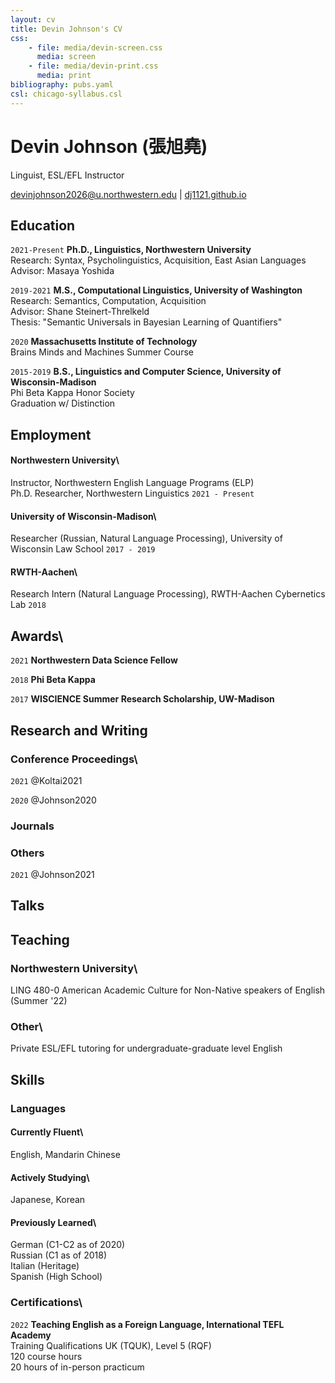 ```yaml
---
layout: cv
title: Devin Johnson's CV
css:
    - file: media/devin-screen.css
      media: screen
    - file: media/devin-print.css
      media: print
bibliography: pubs.yaml
csl: chicago-syllabus.csl
---
```


# Devin Johnson (張旭堯)
Linguist, ESL/EFL Instructor

<div id="webaddress">
<a href="mailto:devinjohnson@u.northwestern.edu">devinjohnson2026@u.northwestern.edu</a>
| <a href="https://dj1121.github.io/">dj1121.github.io</a>
</div>

## Education
`2021-Present`
__Ph.D., Linguistics, Northwestern University__\
Research: Syntax, Psycholinguistics, Acquisition, East Asian Languages\
Advisor: Masaya Yoshida

`2019-2021`
__M.S., Computational Linguistics, University of Washington__\
Research: Semantics, Computation, Acquisition\
Advisor: Shane Steinert-Threlkeld\
Thesis: "Semantic Universals in Bayesian Learning of Quantifiers"

`2020`
__Massachusetts Institute of Technology__\
Brains Minds and Machines Summer Course

`2015-2019`
__B.S., Linguistics and Computer Science, University of Wisconsin-Madison__\
Phi Beta Kappa Honor Society\
Graduation w/ Distinction

## Employment

#### Northwestern University\
Instructor, Northwestern English Language Programs (ELP)\
Ph.D. Researcher, Northwestern Linguistics
`2021 - Present`

#### University of Wisconsin-Madison\
Researcher (Russian, Natural Language Processing), University of Wisconsin Law School
`2017 - 2019`

#### RWTH-Aachen\
Research Intern (Natural Language Processing), RWTH-Aachen Cybernetics Lab
`2018`

## Awards\
`2021`
__Northwestern Data Science Fellow__

`2018`
__Phi Beta Kappa__

`2017`
__WISCIENCE Summer Research Scholarship, UW-Madison__


## Research and Writing

### Conference Proceedings\
`2021`
@Koltai2021

`2020`
@Johnson2020

### Journals

### Others
`2021`
@Johnson2021

## Talks

## Teaching

### Northwestern University\

LING 480-0 American Academic Culture for Non-Native speakers of English (Summer '22)

### Other\
Private ESL/EFL tutoring for undergraduate-graduate level English

## Skills

### Languages

#### Currently Fluent\
English, Mandarin Chinese

#### Actively Studying\
Japanese, Korean

#### Previously Learned\
German (C1-C2 as of 2020)\
Russian (C1 as of 2018)\
Italian (Heritage)\
Spanish (High School)

### Certifications\
`2022`
__Teaching English as a Foreign Language, International TEFL Academy__\
Training Qualifications UK (TQUK), Level 5 (RQF)\
120 course hours\
20 hours of in-person practicum

